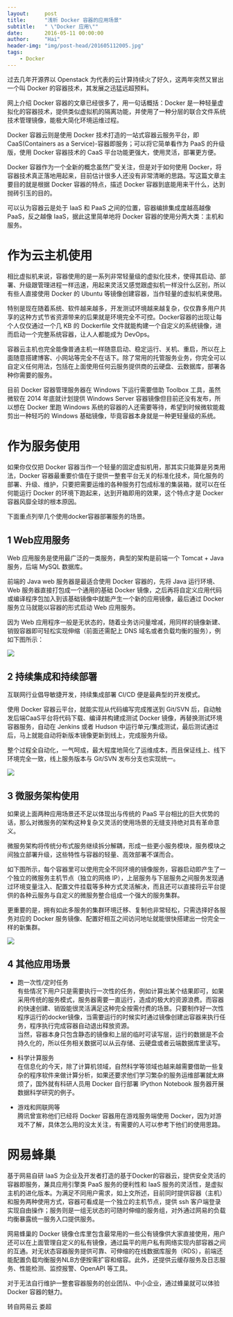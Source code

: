 ```yaml
---
layout:     post
title:      "浅析 Docker 容器的应用场景"
subtitle:   " \"Docker 应用\""
date:       2016-05-11 00:00:00
author:     "Hai"
header-img: "img/post-head/201605112005.jpg"
tags:
    - Docker
---
```


过去几年开源界以 Openstack 为代表的云计算持续火了好久，这两年突然又冒出一个叫 Docker 的容器技术，其发展之迅猛远超预料。

网上介绍 Docker 容器的文章已经很多了，用一句话概括：Docker 是一种轻量虚拟化的容器技术，提供类似虚拟机的隔离功能，并使用了一种分层的联合文件系统技术管理镜像，能极大简化环境运维过程。

Docker 容器云则是使用 Docker 技术打造的一站式容器云服务平台，即 CaaS(Containers as a Service)-容器即服务；可以将它简单看作为 PaaS 的升级版，使用 Docker 容器技术的 CaaS 平台功能更强大，使用灵活，部署更方便。

Docker 容器作为一个全新的概念虽然广受关注，但是对于如何使用 Docker，将容器技术真正落地用起来，目前估计很多人还没有非常清晰的思路。写这篇文章主要目的就是根据 Docker 容器的特点，描述 Docker 容器到底能用来干什么，达到抛砖引玉的目的。

可以认为容器云是处于 IaaS 和 PaaS 之间的位置，容器编排集成度越高越像 PaaS，反之越像 IaaS，据此这里简单地将 Docker 容器的使用分两大类：主机和服务。

# 作为云主机使用

相比虚拟机来说，容器使用的是一系列非常轻量级的虚拟化技术，使得其启动、部署、升级跟管理进程一样迅速，用起来灵活又感觉跟虚拟机一样没什么区别，所以有些人直接使用 Docker 的 Ubuntu 等镜像创建容器，当作轻量的虚拟机来使用。

特别是现在随着系统、软件越来越多，开发测试环境越来越复杂，仅仅靠多用户共享的这种方式节省资源带来的后果就是环境完全不可控。Docker容器的出现让每个人仅仅通过一个几 KB 的 Dockerfile 文件就能构建一个自定义的系统镜像，进而启动一个完整系统容器，让人人都能成为 DevOps。

容器云主机也完全能像普通主机一样随意启动、稳定运行、关机、重启，所以在上面随意搭建博客、小网站等完全不在话下。除了常用的托管服务业务，你完全可以自定义任何用法，包括在上面使用任何云服务提供商的云硬盘、云数据库，部署各种你需要的服务。

目前 Docker 容器管理服务器在 Windows 下运行需要借助 Toolbox 工具，虽然微软在 2014 年底就计划提供 Windows Server 容器镜像但目前还没有发布，所以想在 Docker 里跑 Windows 系统的容器的人还需要等待，希望到时候微软能裁剪出一种轻巧的 Windows 基础镜像，毕竟容器本身就是一种更轻量级的系统。


# 作为服务使用

如果你仅仅把 Docker 容器当作一个轻量的固定虚拟机用，那其实只能算是另类用法，Docker 容器最重要价值在于提供一整套平台无关的标准化技术，简化服务的部署、升级、维护，只要把需要运维的各种服务打包成标准的集装箱，就可以在任何能运行 Docker 的环境下跑起来，达到开箱即用的效果，这个特点才是 Docker 容器风靡全球的根本原因。

下面重点列举几个使用docker容器部署服务的场景。


## 1 Web应用服务

Web 应用服务是使用最广泛的一类服务，典型的架构是前端一个 Tomcat + Java 服务，后端 MySQL 数据库。

前端的 Java web 服务器是最适合使用 Docker 容器的，先将 Java 运行环境、Web 服务器直接打包成一个通用的基础 Docker 镜像，之后再将自定义应用代码或编译程序包加入到该基础镜像中就能产生一个新的应用镜像，最后通过 Docker 服务立马就能以容器的形式启动 Web 应用服务。

因为 Web 应用程序一般是无状态的，随着业务访问量增减，用同样的镜像新建、销毁容器即可轻松实现伸缩（前面还需配上 DNS 域名或者负载均衡的服务），例如下图所示：

![](http://mmbiz.qpic.cn/mmbiz/Kp8zGHrttZZib1V5wCUnGdXW36ISriaGIN6f17TeH2icbmxrKWDmiaGwFguebXJtD8Oibib7nY7Y7iadv3HDghEmfP7Ig/640?wx_fmt=jpeg&tp=webp&wxfrom=5&wx_lazy=1)


## 2 持续集成和持续部署

互联网行业倡导敏捷开发，持续集成部署 CI/CD 便是最典型的开发模式。

使用 Docker 容器云平台，就能实现从代码编写完成推送到 Git/SVN 后，自动触发后端CaaS平台将代码下载、编译并构建成测试 Docker 镜像，再替换测试环境容器服务，自动在 Jenkins 或者 Hudson 中运行单元/集成测试，最后测试通过后，马上就能自动将新版本镜像更新到线上，完成服务升级。

整个过程全自动化，一气呵成，最大程度地简化了运维成本，而且保证线上、线下环境完全一致，线上服务版本与 Git/SVN 发布分支也实现统一。

![](http://mmbiz.qpic.cn/mmbiz/Kp8zGHrttZZib1V5wCUnGdXW36ISriaGINZsGxcUgaoLhCJ0TibWF2icnibZh6BR8PSjTSmSpCoZ99c0U1mOkDsDW6A/640?wx_fmt=jpeg&tp=webp&wxfrom=5&wx_lazy=1)

## 3 微服务架构使用

如果说上面两种应用场景还不足以体现出与传统的 PaaS 平台相比的巨大优势的话，那么对微服务的架构这种复杂又灵活的使用场景的无缝支持绝对具有革命意义。

微服务架构将传统分布式服务继续拆分解耦，形成一些更小服务模块，服务模块之间独立部署升级，这些特性与容器的轻量、高效部署不谋而合。

如下图所示，每个容器里可以使用完全不同环境的镜像服务，容器启动即产生了一个独立的微服务主机节点（独立的网络 IP），上层服务与下层服务之间服务发现通过环境变量注入、配置文件挂载等多种方式灵活解决，而且还可以直接将云平台提供的各种云服务与自定义的微服务整合组成一个强大的服务集群。

更重要的是，拥有如此多服务的集群环境迁移、复制也非常轻松，只需选择好各服务对应的 Docker 服务镜像、配置好相互之间访问地址就能很快搭建出一份完全一样的新集群。

![](http://mmbiz.qpic.cn/mmbiz/Kp8zGHrttZZib1V5wCUnGdXW36ISriaGINicCkqGjIu63t1eecNxKbjWKIvJPzY82GOczw1YOYqFAkU5cjThxwqFQ/640?wx_fmt=jpeg&tp=webp&wxfrom=5&wx_lazy=1)

## 4 其他应用场景

* 跑一次性/定时任务<br>
有些情况下用户只是需要执行一次性的任务，例如计算出某个结果即可，如果采用传统的服务模式，服务器需要一直运行，造成的极大的资源浪费。而容器的快速创建、销毁能很灵活满足这种完全按需付费的场景。只要制作好一次性程序运行的docker镜像，当需要运行的时候实时通过镜像创建出容器来执行任务，程序执行完成容器自动退出释放资源。<br>
当然，容器本身只包含静态的镜像和上层的临时可读写层，运行的数据是不会持久化的，所以任务相关数据可以从云存储、云硬盘或者云端数据库里读写。

* 科学计算服务<br>
在信息化的今天，除了计算机领域，自然科学等领域也越来越需要借助一些复杂的程序软件来做计算分析，如果还要求他们学习繁杂的服务运维部署就太麻烦了，国外就有科研人员用 Docker 自行部署 IPython Notebook 服务器开展数据科学研究的例子。

* 游戏和网联网等<br>
腾讯曾宣称他们已经将 Docker 容器用在游戏服务端使用 Docker，因为对游戏不了解，具体怎么用的没太关注，有需要的人可以参考下他们的使用思路。


# 网易蜂巢

基于网易自研 IaaS 为企业及开发者打造的基于Docker的容器云，提供安全灵活的容器即服务，兼具应用引擎类 PaaS 服务的便利性和 IaaS 服务的灵活性，是虚拟主机的进化版本。为满足不同用户需求，如上文所述，目前同时提供容器（主机）和服务两种使用方式，容器可看成是一个独立的主机节点，提供 ssh 客户端登录实现自由操作；服务则是一组无状态的可随时伸缩的服务组，对外通过网易的负载均衡暴露统一服务入口提供服务。

网易蜂巢的 Docker 镜像仓库里包含最常用的一些公有镜像供大家直接使用，用户还可以在上面管理自定义的私有镜像，通过扁平的用户私有网络实现内部容器之间的互通。对无状态容器服务提供可靠、可伸缩的在线数据库服务（RDS），前端还能配置负载均衡服务NLB方便按需扩容和缩容。此外，还提供云缓存服务及日志服务、性能检测、监控报警、OpenAPI 等工具。

对于无法自行维护一整套容器服务的创业团队、中小企业，通过蜂巢就可以体验 Docker 容器的魅力。



转自网易云  娄超